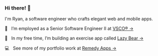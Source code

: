 ### Hi there! :wave:

I'm Ryan, a software engineer who crafts elegant web and mobile apps.

:briefcase: &nbsp; I’m employed as a Senior Software Engineer II at [VSCO&reg; &rarr;](https://www.vsco.co)

:test_tube: &nbsp; In my free time, I’m building an exercise app called [Lazy Bear &rarr;](https://www.lazybearapp.com)

:computer: &nbsp; See more of my portfolio work at [Remedy Apps &rarr;](https://www.startremedy.com)
